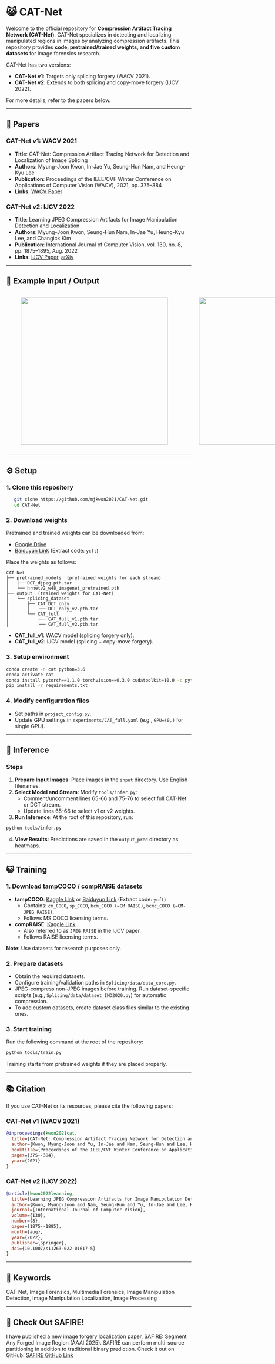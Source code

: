 # 😺 CAT-Net

Welcome to the official repository for **Compression Artifact Tracing Network (CAT-Net)**. CAT-Net specializes in detecting and localizing manipulated regions in images by analyzing compression artifacts. This repository provides **code, pretrained/trained weights, and five custom datasets** for image forensics research.

CAT-Net has two versions:
- **CAT-Net v1**: Targets only splicing forgery (WACV 2021).
- **CAT-Net v2**: Extends to both splicing and copy-move forgery (IJCV 2022).

For more details, refer to the papers below.

---

## 📄 Papers

### CAT-Net v1: WACV 2021
- **Title**: CAT-Net: Compression Artifact Tracing Network for Detection and Localization of Image Splicing  
- **Authors**: Myung-Joon Kwon, In-Jae Yu, Seung-Hun Nam, and Heung-Kyu Lee  
- **Publication**: Proceedings of the IEEE/CVF Winter Conference on Applications of Computer Vision (WACV), 2021, pp. 375–384  
- **Links**: [WACV Paper](https://openaccess.thecvf.com/content/WACV2021/html/Kwon_CAT-Net_Compression_Artifact_Tracing_Network_for_Detection_and_Localization_of_WACV_2021_paper.html)

### CAT-Net v2: IJCV 2022
- **Title**: Learning JPEG Compression Artifacts for Image Manipulation Detection and Localization  
- **Authors**: Myung-Joon Kwon, Seung-Hun Nam, In-Jae Yu, Heung-Kyu Lee, and Changick Kim  
- **Publication**: International Journal of Computer Vision, vol. 130, no. 8, pp. 1875–1895, Aug. 2022  
- **Links**: [IJCV Paper](https://link.springer.com/article/10.1007/s11263-022-01617-5), [arXiv](https://arxiv.org/abs/2108.12947)

---

## 🎨 Example Input / Output

<div style="display: flex; justify-content: space-between; gap: 5px;">
  <figure style="text-align: center; width: 400px;">
    <img src="https://github.com/mjkwon2021/CAT-Net/blob/main/github_images/example_input.jpg" width="400px">
  </figure>

  <figure style="text-align: center; width: 400px;">
    <img src="https://github.com/mjkwon2021/CAT-Net/blob/main/github_images/example_output_pred.png" width="400px">
  </figure>
</div>

---

## ⚙️ Setup

### 1. Clone this repository
```bash
   git clone https://github.com/mjkwon2021/CAT-Net.git
   cd CAT-Net
```

### 2. Download weights
Pretrained and trained weights can be downloaded from:
- [Google Drive](https://drive.google.com/drive/folders/1hBEfnFtGG6q_srBHVEmbF3fTq0IhP8jq?usp=sharing)
- [Baiduyun Link](https://pan.baidu.com/s/1hecZC0IZXdgh5WRbRoAytQ) (Extract code: `ycft`)

Place the weights as follows:
```
CAT-Net
├── pretrained_models  (pretrained weights for each stream)
│   ├── DCT_djpeg.pth.tar
│   └── hrnetv2_w48_imagenet_pretrained.pth
├── output  (trained weights for CAT-Net)
│   └── splicing_dataset
│       ├── CAT_DCT_only
│       │   └── DCT_only_v2.pth.tar
│       └── CAT_full
│           ├── CAT_full_v1.pth.tar
│           └── CAT_full_v2.pth.tar
```
- **CAT_full_v1**: WACV model (splicing forgery only).
- **CAT_full_v2**: IJCV model (splicing + copy-move forgery).

### 3. Setup environment
```bash
conda create -n cat python=3.6
conda activate cat
conda install pytorch==1.1.0 torchvision==0.3.0 cudatoolkit=10.0 -c pytorch
pip install -r requirements.txt
```

### 4. Modify configuration files
- Set paths in `project_config.py`.
- Update GPU settings in `experiments/CAT_full.yaml` (e.g., `GPU=(0,)` for single GPU).

---

## 🚀 Inference

### Steps
1. **Prepare Input Images**: Place images in the `input` directory. Use English filenames.
2. **Select Model and Stream**: Modify `tools/infer.py`:
   - Comment/uncomment lines 65-66 and 75-76 to select full CAT-Net or DCT stream.
   - Update lines 65-66 to select v1 or v2 weights.
3. **Run Inference**: At the root of this repository, run:
```bash
python tools/infer.py
```
4. **View Results**: Predictions are saved in the `output_pred` directory as heatmaps.

---

## 😺 Training

### 1. Download tampCOCO / compRAISE datasets
- **tampCOCO**: [Kaggle Link](https://www.kaggle.com/datasets/qsii24/tampcoco) or [Baiduyun Link](https://pan.baidu.com/s/1n9nN6cB0FGxsl6VH53CRwQ?pwd=ycft) (Extract code: `ycft`)
  - Contains: `cm_COCO`, `sp_COCO`, `bcm_COCO (=CM RAISE)`, `bcmc_COCO (=CM-JPEG RAISE)`.
  - Follows MS COCO licensing terms.
- **compRAISE**: [Kaggle Link](https://www.kaggle.com/datasets/qsii24/compraise)
  - Also referred to as `JPEG RAISE` in the IJCV paper.
  - Follows RAISE licensing terms.

**Note**: Use datasets for research purposes only.

### 2. Prepare datasets
- Obtain the required datasets.
- Configure training/validation paths in `Splicing/data/data_core.py`.
- JPEG-compress non-JPEG images before training. Run dataset-specific scripts (e.g., `Splicing/data/dataset_IMD2020.py`) for automatic compression.
- To add custom datasets, create dataset class files similar to the existing ones.

### 3. Start training
Run the following command at the root of the repository:
```bash
python tools/train.py
```
Training starts from pretrained weights if they are placed properly.

---

## 📚 Citation

If you use CAT-Net or its resources, please cite the following papers:

### CAT-Net v1 (WACV 2021)
```bibtex
@inproceedings{kwon2021cat,
  title={CAT-Net: Compression Artifact Tracing Network for Detection and Localization of Image Splicing},
  author={Kwon, Myung-Joon and Yu, In-Jae and Nam, Seung-Hun and Lee, Heung-Kyu},
  booktitle={Proceedings of the IEEE/CVF Winter Conference on Applications of Computer Vision},
  pages={375--384},
  year={2021}
}
```

### CAT-Net v2 (IJCV 2022)
```bibtex
@article{kwon2022learning,
  title={Learning JPEG Compression Artifacts for Image Manipulation Detection and Localization},
  author={Kwon, Myung-Joon and Nam, Seung-Hun and Yu, In-Jae and Lee, Heung-Kyu and Kim, Changick},
  journal={International Journal of Computer Vision},
  volume={130},
  number={8},
  pages={1875--1895},
  month={aug},
  year={2022},
  publisher={Springer},
  doi={10.1007/s11263-022-01617-5}
}
```

---

## 🔑 Keywords
CAT-Net, Image Forensics, Multimedia Forensics, Image Manipulation Detection, Image Manipulation Localization, Image Processing

---
## 💎 Check Out SAFIRE!
I have published a new image forgery localization paper, SAFIRE: Segment Any Forged Image Region (AAAI 2025). SAFIRE can perform multi-source partitioning in addition to traditional binary prediction. Check it out on GitHub: [SAFIRE GitHub Link](https://github.com/mjkwon2021/SAFIRE)

